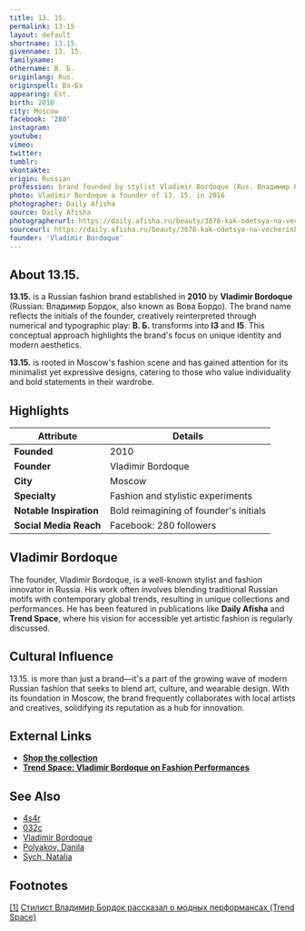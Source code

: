 ```yaml
---
title: 13. 15.
permalink: 13-15
layout: default
shortname: 13.15.
givenname: 13. 15.
familyname:
othername: В. Б.
originlang: Rus.
originspell: Вэ-Бэ
appearing: Est.
birth: 2010
city: Moscow
facebook: '280'
instagram:
youtube:
vimeo:
twitter:
tumblr:
vkontakte:
origin: Russian
profession: brand founded by stylist Vladimir Bordoque (Rus. Владимир Бордок, also Вова Бордо)
photo: Vladimir Bordoque a founder of 13. 15. in 2016
photographer: Daily Afisha
source: Daily Afisha
photographerurl: https://daily.afisha.ru/beauty/3878-kak-odetsya-na-vecherinku-delovuyu-vstrechu-i-domashniy-prazdnik-za-10-000-rubley/
sourceurl: https://daily.afisha.ru/beauty/3878-kak-odetsya-na-vecherinku-delovuyu-vstrechu-i-domashniy-prazdnik-za-10-000-rubley/
founder: 'Vladimir Bordoque'
---
```


## About 13.15.

**13.15.** is a Russian fashion brand established in **2010** by **Vladimir Bordoque** (Russian: Владимир Бордок, also known as Вова Бордо). The brand name reflects the initials of the founder, creatively reinterpreted through numerical and typographic play: **В. Б.** transforms into **I3** and **I5**. This conceptual approach highlights the brand's focus on unique identity and modern aesthetics.

**13.15.** is rooted in Moscow's fashion scene and has gained attention for its minimalist yet expressive designs, catering to those who value individuality and bold statements in their wardrobe.



## Highlights

| Attribute                | Details                                      |
|--------------------------|----------------------------------------------|
| **Founded**              | 2010                                        |
| **Founder**              | Vladimir Bordoque                           |
| **City**                 | Moscow                                      |
| **Specialty**            | Fashion and stylistic experiments           |
| **Notable Inspiration**  | Bold reimagining of founder's initials       |
| **Social Media Reach**   | Facebook: 280 followers                     |



## Vladimir Bordoque

The founder, Vladimir Bordoque, is a well-known stylist and fashion innovator in Russia. His work often involves blending traditional Russian motifs with contemporary global trends, resulting in unique collections and performances. He has been featured in publications like **Daily Afisha** and **Trend Space**, where his vision for accessible yet artistic fashion is regularly discussed.



## Cultural Influence

13.15. is more than just a brand—it's a part of the growing wave of modern Russian fashion that seeks to blend art, culture, and wearable design. With its foundation in Moscow, the brand frequently collaborates with local artists and creatives, solidifying its reputation as a hub for innovation.



## External Links

- **[Shop the collection](https://daily.afisha.ru/beauty/3878-kak-odetsya-na-vecherinku-delovuyu-vstrechu-i-domashniy-prazdnik-za-10-000-rubley/)**  
- **[Trend Space: Vladimir Bordoque on Fashion Performances](http://www.trendspace.ru/moda/bordok/)**  



## See Also

+ [4s4r](4s4r)
+ [032c](032c)
+ [Vladimir Bordoque](bordoque-vladimir)
+ [Polyakov, Danila](polyakov-danila)
+ [Sych, Natalia](sych-natalia)

## Footnotes

[[1]](#a1) <span id="f1"></span> [Стилист Владимир Бордок рассказал о модных перформансах (Trend Space)](http://www.trendspace.ru/moda/bordok/)
